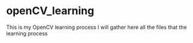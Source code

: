 # openCV_learning

This is my OpenCV learning process
I will gather here all the files that the learning process
